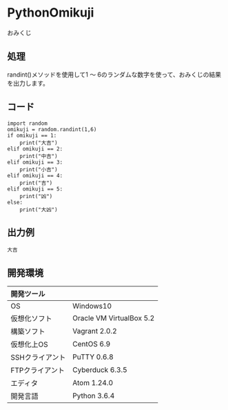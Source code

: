 # PythonOmikuji
おみくじ

## 処理
randint()メソッドを使用して1 ～ 6のランダムな数字を使って、おみくじの結果を出力します。

## コード
```
import random
omikuji = random.randint(1,6)
if omikuji == 1:
    print("大吉")
elif omikuji == 2:
    print("中吉")
elif omikuji == 3:
    print("小吉")
elif omikuji == 4:
    print("吉")
elif omikuji == 5:
    print("凶")
else:
    print("大凶")
```

## 出力例
```
大吉
```
  
## 開発環境
| 開発ツール |  |
|:-|:-|
| OS | Windows10 |
| 仮想化ソフト | Oracle VM VirtualBox 5.2 |
| 構築ソフト | Vagrant 2.0.2 |
| 仮想化上OS | CentOS 6.9 |
| SSHクライアント | PuTTY 0.6.8 |
| FTPクライアント | Cyberduck 6.3.5 |
| エディタ | Atom 1.24.0 |
| 開発言語 | Python 3.6.4 |
